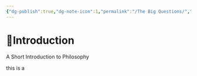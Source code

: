 ```yaml
---
{"dg-publish":true,"dg-note-icon":1,"permalink":"/The Big Questions/","dg-created":"2023-05-09T16:28:00+08:00","dg-updated":"2023-05-09T16:28:00+08:00","tags":["philosophy","Robert C.Solomon"],"dgPassFrontmatter":true,"noteIcon":1,"created":"2023-05-09T16:28:00+08:00","updated":"2023-05-09T16:28:00+08:00"}
---
```



# 📗Introduction
A Short Introduction to Philosophy

this is a